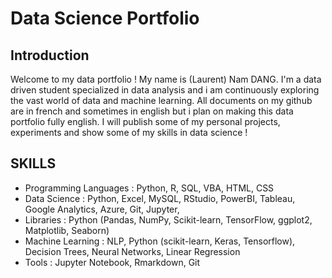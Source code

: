# Data Science Portfolio

## Introduction
Welcome to my data portfolio ! My name is (Laurent) Nam DANG. I'm a data driven student specialized in data analysis and i am continuously exploring the vast world of data and machine learning.
All documents on my github are in french and sometimes in english but i plan on making this data portfolio fully english. I will publish some of my personal projects, experiments and show some of my skills in data science !

## SKILLS
- Programming Languages : Python, R, SQL, VBA, HTML, CSS
- Data Science : Python, Excel, MySQL, RStudio, PowerBI, Tableau, Google Analytics, Azure, Git, Jupyter, 
- Libraries : Python (Pandas, NumPy, Scikit-learn, TensorFlow, ggplot2, Matplotlib, Seaborn)
- Machine Learning : NLP, Python (scikit-learn, Keras, Tensorflow), Decision Trees, Neural Networks, Linear Regression
- Tools : Jupyter Notebook, Rmarkdown, Git


